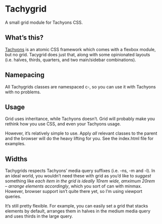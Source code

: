 # Tachygrid

A small grid module for Tachyons CSS.

## What’s this?

[Tachyons](http://tachyons.io) is an atomic CSS framework which comes with a flexbox module, but no grid. Tacygrid does just that, along with some opinionated layouts (i.e. halves, thirds, quarters, and two main/sidebar combinations).

## Namepacing

All Tachygrids classes are namespaced c-, so you can use it with Tachyons with no problems.

## Usage

Grid uses inheritance, while Tachyons doesn’t. Grid will probably make you rethink how you use CSS, and even your Tachyons usage.

However, it’s relatively simple to use. Apply _all_ relevant classes to the parent and the browser will do the heavy lifting for you. See the index.html file for examples.

## Widths

Tachygrids respects Tachyons’ media query suffixes (i.e. -ns, -m and -l). In an ideal world, you wouldn’t need these with grid as you’d like to _suggest_ something like _each item in the grid is ideally 10rem wide, amximum 20rem – arrange elements accordingly_, which you sort of can with minmax. However, browser support isn’t quite there yet, so I’m using viewport queries.

It’s still pretty flexible. For example, you can easily set a grid that stacks elements by default, arranges them in halves in the medium media query and uses thirds in the large query.
